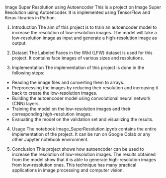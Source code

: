Image Super Resolution using Autoencoder
This is a project on Image Super Resolution using Autoencoder. It is implemented using TensorFlow and Keras libraries in Python.

1.  Introduction
The aim of this project is to train an autoencoder model to increase the resolution of low-resolution images. The model will take a low-resolution image as input and generate a high-resolution image as output.

2.  Dataset
The Labeled Faces in the Wild (LFW) dataset is used for this project. It contains face images of various sizes and resolutions.

3.  Implementation
The implementation of this project is done in the following steps:

- Reading the image files and converting them to arrays.
- Preprocessing the images by reducing their resolution and increasing it back to create the low-resolution images.
- Building the autoencoder model using convolutional neural network (CNN) layers.
- Training the model on the low-resolution images and their corresponding high-resolution images.
- Evaluating the model on the validation set and visualizing the results.
4.  Usage
The notebook Image_SuperResolution.ipynb contains the entire implementation of the project. It can be run on Google Colab or any other Jupyter notebook environment.

5.  Conclusion
This project shows how autoencoder can be used to increase the resolution of low-resolution images. The results obtained from the model show that it is able to generate high-resolution images from low-resolution ones. This technique has many practical applications in image processing and computer vision.